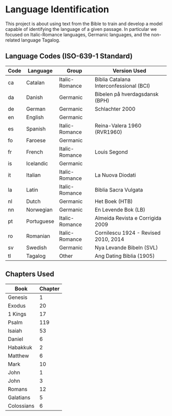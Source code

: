 # Language Identification

This project is about using text from the Bible to train and develop a model
capable of identifying the language of a given passage. In particular we focused
on Italic-Romance languages, Germanic languages, and the non-related language Tagalog.

## Language Codes (ISO-639-1 Standard)

Code | Language | Group | Version Used
--- | --- | --- | ---
ca | Catalan | Italic-Romance | Bíblia Catalana Interconfessional (BCI)
da | Danish | Germanic | Bibelen på hverdagsdansk (BPH)
de | German | Germanic | Schlachter 2000 
en | English | Germanic 
es | Spanish | Italic-Romance | Reina-Valera 1960 (RVR1960)
fo | Faroese | Germanic 
fr | French | Italic-Romance | Louis Segond
is | Icelandic | Germanic 
it | Italian | Italic-Romance | La Nuova Diodati
la | Latin | Italic-Romance | Biblia Sacra Vulgata
nl | Dutch | Germanic | Het Boek (HTB)
nn | Norwegian | Germanic | En Levende Bok (LB)
pt | Portuguese | Italic-Romance | Almeida Revista e Corrigida 2009
ro | Romanian | Italic-Romance | Cornilescu 1924 - Revised 2010, 2014
sv | Swedish | Germanic | Nya Levande Bibeln (SVL)
tl | Tagalog | Other | Ang Dating Biblia (1905)

## Chapters Used
Book | Chapter
--- | ---
Genesis | 1
Exodus | 20
1 Kings | 17
Psalm | 119
Isaiah | 53
Daniel | 6
Habakkuk | 2
Matthew | 6
Mark | 10
John | 1
John | 3
Romans | 12
Galatians | 5
Colossians | 6
